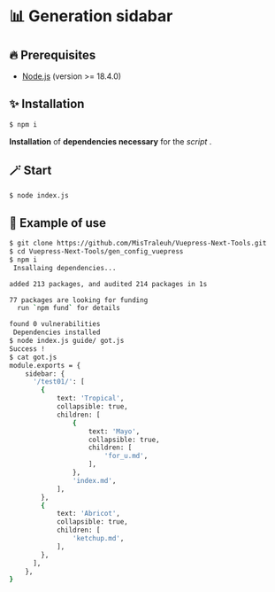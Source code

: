 # 📊 Generation sidabar

## 🔥 Prerequisites

* [Node.js](https://nodejs.org) (version >= 18.4.0)

## ✨ Installation

```bash
$ npm i
```

**Installation** of **dependencies necessary** for the *script* .

## 🪄 Start

```bash
$ node index.js 
```

## 💖 Example of use

```bash
$ git clone https://github.com/MisTraleuh/Vuepress-Next-Tools.git
$ cd Vuepress-Next-Tools/gen_config_vuepress
$ npm i
 Insallaing dependencies... 

added 213 packages, and audited 214 packages in 1s

77 packages are looking for funding
  run `npm fund` for details

found 0 vulnerabilities
 Dependencies installed
$ node index.js guide/ got.js
Success !
$ cat got.js
module.exports = {
    sidebar: {
      '/test01/': [
        {
            text: 'Tropical',
            collapsible: true,
            children: [
                {
                    text: 'Mayo',
                    collapsible: true,
                    children: [
                        'for_u.md',
                    ],
                },
                'index.md',
            ],
        },
        {
            text: 'Abricot',
            collapsible: true,
            children: [
                'ketchup.md',
            ],
        },
      ],
    },
}

```